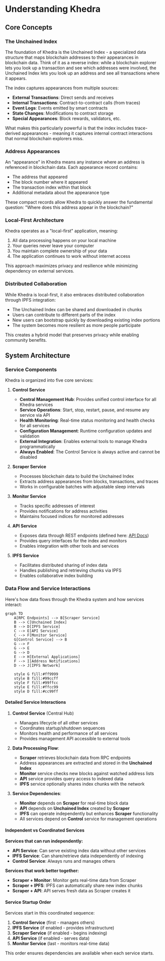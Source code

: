 # Understanding Khedra

## Core Concepts

### The Unchained Index

The foundation of Khedra is the Unchained Index - a specialized data structure that maps blockchain addresses to their appearances in blockchain data. Think of it as a reverse index: while a blockchain explorer lets you look up a transaction and see which addresses were involved, the Unchained Index lets you look up an address and see all transactions where it appears.

The index captures appearances from multiple sources:

- **External Transactions**: Direct sends and receives
- **Internal Transactions**: Contract-to-contract calls (from traces)
- **Event Logs**: Events emitted by smart contracts
- **State Changes**: Modifications to contract storage
- **Special Appearances**: Block rewards, validators, etc.

What makes this particularly powerful is that the index includes trace-derived appearances - meaning it captures internal contract interactions that normal blockchain explorers miss.

### Address Appearances

An "appearance" in Khedra means any instance where an address is referenced in blockchain data. Each appearance record contains:

- The address that appeared
- The block number where it appeared
- The transaction index within that block
- Additional metadata about the appearance type

These compact records allow Khedra to quickly answer the fundamental question: "Where does this address appear in the blockchain?"

### Local-First Architecture

Khedra operates as a "local-first" application, meaning:

1. All data processing happens on your local machine
2. Your queries never leave your computer 
3. You maintain complete ownership of your data
4. The application continues to work without internet access

This approach maximizes privacy and resilience while minimizing dependency on external services.

### Distributed Collaboration

While Khedra is local-first, it also embraces distributed collaboration through IPFS integration:

- The Unchained Index can be shared and downloaded in chunks
- Users can contribute to different parts of the index
- New users can bootstrap quickly by downloading existing index portions
- The system becomes more resilient as more people participate

This creates a hybrid model that preserves privacy while enabling community benefits.

## System Architecture

### Service Components

Khedra is organized into five core services:

1. **Control Service**
   - **Central Management Hub**: Provides unified control interface for all Khedra services
   - **Service Operations**: Start, stop, restart, pause, and resume any service via API
   - **Health Monitoring**: Real-time status monitoring and health checks for all services
   - **Configuration Management**: Runtime configuration updates and validation
   - **External Integration**: Enables external tools to manage Khedra programmatically
   - **Always Enabled**: The Control Service is always active and cannot be disabled

2. **Scraper Service**
   - Processes blockchain data to build the Unchained Index
   - Extracts address appearances from blocks, transactions, and traces
   - Works in configurable batches with adjustable sleep intervals

3. **Monitor Service**
   - Tracks specific addresses of interest
   - Provides notifications for address activities
   - Maintains focused indices for monitored addresses

4. **API Service**
   - Exposes data through REST endpoints (defined here: [API Docs](https://trueblocks.io/api/))
   - Provides query interfaces for the index and monitors
   - Enables integration with other tools and services

5. **IPFS Service**
   - Facilitates distributed sharing of index data
   - Handles publishing and retrieving chunks via IPFS
   - Enables collaborative index building

### Data Flow and Service Interactions

Here's how data flows through the Khedra system and how services interact:

```mermaid
graph TD
    A[RPC Endpoints] --> B[Scraper Service]
    B --> C[Unchained Index]
    B --> D[IPFS Service]
    C --> E[API Service]
    C --> F[Monitor Service]
    G[Control Service] --> B
    G --> F
    G --> E
    G --> D
    E --> H[External Applications]
    F --> I[Address Notifications]
    D --> J[IPFS Network]

    style G fill:#ff9999
    style B fill:#99ccff
    style F fill:#99ffcc
    style E fill:#ffcc99
    style D fill:#cc99ff
```

#### Detailed Service Interactions

1. **Control Service** (Central Hub)
   - Manages lifecycle of all other services
   - Coordinates startup/shutdown sequences
   - Monitors health and performance of all services
   - Provides management API accessible to external tools

2. **Data Processing Flow**:
   - **Scraper** retrieves blockchain data from RPC endpoints
   - Address appearances are extracted and stored in the **Unchained Index**
   - **Monitor** service checks new blocks against watched address lists
   - **API** service provides query access to indexed data
   - **IPFS** service optionally shares index chunks with the network

3. **Service Dependencies**:
   - **Monitor** depends on **Scraper** for real-time block data
   - **API** depends on **Unchained Index** created by **Scraper**
   - **IPFS** can operate independently but enhances **Scraper** functionality
   - All services depend on **Control** service for management operations

#### Independent vs Coordinated Services

**Services that can run independently:**
- **API Service**: Can serve existing index data without other services
- **IPFS Service**: Can share/retrieve data independently of indexing
- **Control Service**: Always runs and manages others

**Services that work better together:**
- **Scraper + Monitor**: Monitor gets real-time data from Scraper
- **Scraper + IPFS**: IPFS can automatically share new index chunks
- **Scraper + API**: API serves fresh data as Scraper creates it

#### Service Startup Order

Services start in this coordinated sequence:

1. **Control Service** (first - manages others)
2. **IPFS Service** (if enabled - provides infrastructure)
3. **Scraper Service** (if enabled - begins indexing)
4. **API Service** (if enabled - serves data)
5. **Monitor Service** (last - monitors real-time data)

This order ensures dependencies are available when each service starts.
